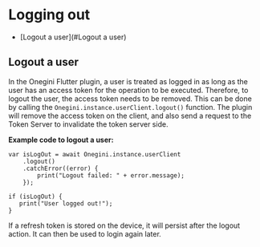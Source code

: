 # Logging out

- [Logout a user](#Logout a user)

## Logout a user

In the Onegini Flutter plugin, a user is treated as logged in as long as the user has an access token for the operation to be executed. Therefore, to logout the user, the access token needs to be removed. This can be done by calling the `Onegini.instance.userClient.logout()` function. The plugin will remove the access token on the client, and also send a request to the Token Server to invalidate the token server side. 

**Example code to logout a user:**

    var isLogOut = await Onegini.instance.userClient
        .logout()
        .catchError((error) {
            print("Logout failed: " + error.message);
        });
    
    if (isLogOut) {
       print("User logged out!");
    }

If a refresh token is stored on the device, it will persist after the logout action. It can then be used to login again later.
